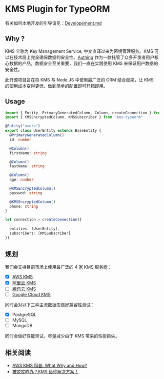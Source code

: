 # KMS Plugin for TypeORM

有关如何本地开发的引导请见：[Developement.md](./Developement.md)

## Why ?

KMS 全称为 Key Management Service, 中文直译过来为密钥管理服务。KMS 可以在技术层上完全确保数据的安全性。[Authing](https://authing.cn) 作为一款托管了众多开发者用户核心数据的产品，数据安全至关重要，我们一直在实践使用 KMS 来保证用户数据的安全性。

此开源项目旨在将 KMS 与 Node.JS 中使用最广泛的 ORM 结合起来，让 KMS 的使用成本变得更低，做到简单的配置即可开箱即用。

## Usage

```typescript
import { Entity, PrimaryGeneratedColumn, Column, createConnection } from 'typeorm'
import { KMSEncryptedColumn, KMSSubscriber } from "kms-typeorm"

@Entity("users")
export class UserEntity extends BaseEntity {
  @PrimaryGeneratedColumn()
  id: number

  @Column()
  firstName: string

  @Column()
  lastName: string

  @Column()
  age: number

  @KMSEncryptedColumn()
  passwod: string

  @KMSEncryptedColumn()
  phone: string
}

let connection = createConnection({
  ...
  entities: [UserEntity],
  subscribers: [KMSSubscriber]
})
```

## 规划

我们会支持目前市场上使用最广泛的 4 家 KMS 服务商：

- [x] [AWS KMS](https://aws.amazon.com/kms/)
- [x] [阿里云 KMS](https://www.aliyun.com/product/kms)
- [ ] [腾讯云 KMS](https://cloud.tencent.com/product/kms)
- [ ] [Google Cloud KMS](https://cloud.google.com/kms)

同时会对以下三种主流数据库做好兼容性测试：

- [x] PostgreSQL
- [ ] MySQL
- [ ] MongoDB

同时会做好性能测试，尽量减少由于 KMS 带来的性能损失。

## 相关阅读

- [AWS KMS 科普: What Why and How?](https://mp.weixin.qq.com/s/71MDGwJXXBQRJ5kzCGnoTQ)
- [被脱库咋办？KMS 给你解决方案！](https://mp.weixin.qq.com/s/-N1zScH47U7LQE8F95Ad1w)

